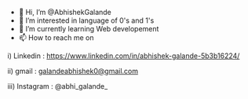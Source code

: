 - 👋 Hi, I’m @AbhishekGalande
- 👀 I’m interested in language of 0's and 1's
- 🌱 I’m currently learning Web developement
- 📫 How to reach me on 

i) Linkedin : https://www.linkedin.com/in/abhishek-galande-5b3b16224/

ii) gmail : galandeabhishek0@gmail.com

iii) Instagram : @abhi_galande_


<!---
AbhishekGalande/AbhishekGalande is a ✨ special ✨ repository because its `README.md` (this file) appears on your GitHub profile.
You can click the Preview link to take a look at your changes.
--->
